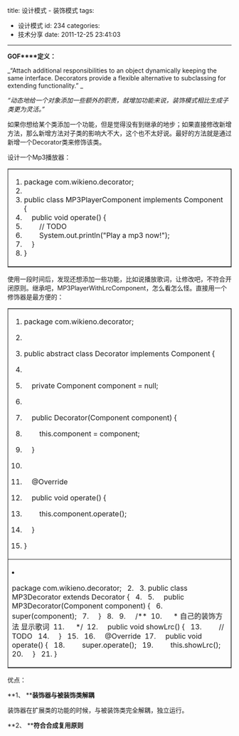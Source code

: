 title: 设计模式 - 装饰模式
tags:
  - 设计模式
id: 234
categories:
  - 技术分享
date: 2011-12-25 23:41:03
---

**GOF****定义：**

_“Attach additional responsibilities to an object dynamically keeping the same interface. Decorators provide a flexible alternative to subclassing for extending functionality.” _

_“动态地给一个对象添加一些额外的职责，就增加功能来说，装饰模式相比生成子类更为灵活。”_
 <!--more-->  

如果你想给某个类添加一个功能，但是觉得没有到继承的地步；如果直接修改新增方法，那么新增方法对子类的影响大不大，这个也不太好说。最好的方法就是通过新增一个Decorator类来修饰该类。

设计一个Mp3播放器：    <table border="1" cellspacing="0" cellpadding="0"><tbody>       <tr>         <td valign="top" width="568">           <div class="dp-highlighter">             <div class="bar"></div>              

1.  <span><span class="keyword">package</span><span> com.wikieno.decorator;&#160;&#160; </span></span>
2.  <span>&#160; </span>
3.  <span></span><span class="keyword">public</span><span>&#160;</span><span class="keyword">class</span><span> MP3PlayerComponent </span><span class="keyword">implements</span><span> Component {&#160;&#160; </span></span>
4.  <span>&#160;&#160;&#160; </span><span class="keyword">public</span><span>&#160;</span><span class="keyword">void</span><span> operate() {&#160;&#160; </span></span>
5.  <span>&#160;&#160;&#160;&#160;&#160;&#160;&#160; </span><span class="comment">// TODO </span><span>&#160; </span></span>
6.  <span>&#160;&#160;&#160;&#160;&#160;&#160;&#160; System.out.println(</span><span class="string">&quot;Play a mp3 now!&quot;</span><span>);&#160;&#160; </span></span>
7.  <span>&#160;&#160;&#160; }&#160;&#160; </span>
8.  <span>}&#160; </span>           </div>         </td>       </tr>     </tbody></table> 

使用一段时间后，发现还想添加一些功能，比如说播放歌词，让修改吧，不符合开闭原则。继承吧，MP3PlayerWithLrcComponent，怎么看怎么怪。直接用一个修饰器是最方便的：    <table border="1" cellspacing="0" cellpadding="0"><tbody>       <tr>         <td valign="top" width="568">           <div class="dp-highlighter">             <div class="bar"></div>              

1.  <span><span class="keyword">package</span><span> com.wikieno.decorator;&#160;&#160; </span></span>
2.  <span>&#160; </span>
3.  <span></span><span class="keyword">public</span><span>&#160;</span><span class="keyword">abstract</span><span>&#160;</span><span class="keyword">class</span><span> Decorator </span><span class="keyword">implements</span><span> Component {&#160;&#160; </span></span>
4.  <span>&#160; </span>
5.  <span>&#160;&#160;&#160; </span><span class="keyword">private</span><span> Component component = </span><span class="keyword">null</span><span>;&#160;&#160; </span></span>
6.  <span>&#160; </span>
7.  <span>&#160;&#160;&#160; </span><span class="keyword">public</span><span> Decorator(Component component) {&#160;&#160; </span></span>
8.  <span>&#160;&#160;&#160;&#160;&#160;&#160;&#160; </span><span class="keyword">this</span><span>.component = component;&#160;&#160; </span></span>
9.  <span>&#160;&#160;&#160; }&#160;&#160; </span>
10.  <span>&#160; </span>
11.  <span>&#160;&#160;&#160; </span><span class="annotation">@Override</span><span>&#160; </span></span>
12.  <span>&#160;&#160;&#160; </span><span class="keyword">public</span><span>&#160;</span><span class="keyword">void</span><span> operate() {&#160;&#160; </span></span>
13.  <span>&#160;&#160;&#160;&#160;&#160;&#160;&#160; </span><span class="keyword">this</span><span>.component.operate();&#160;&#160; </span></span>
14.  <span>&#160;&#160;&#160; }&#160;&#160; </span>
15.  <span>}&#160; </span>           </div>         </td>       </tr>        <tr>         <td valign="top" width="568">           <div class="dp-highlighter">             <div class="bar"></div>              

1.  <span><span class="keyword">package</span><span> com.wikieno.decorator;&#160;&#160; </span></span>2.  <span>&#160; </span>3.  <span></span><span class="keyword">public</span><span>&#160;</span><span class="keyword">class</span><span> MP3Decorator </span><span class="keyword">extends</span><span> Decorator {&#160;&#160; </span></span>4.  <span>&#160; </span>5.  <span>&#160;&#160;&#160; </span><span class="keyword">public</span><span> MP3Decorator(Component component) {&#160;&#160; </span></span>6.  <span>&#160;&#160;&#160;&#160;&#160;&#160;&#160; </span><span class="keyword">super</span><span>(component);&#160;&#160; </span></span>7.  <span>&#160;&#160;&#160; }&#160;&#160; </span>8.  <span>&#160; </span>9.  <span>&#160;&#160;&#160; </span><span class="comment">/** </span>&#160;</span>10.  <span><span class="comment">&#160;&#160;&#160;&#160; * 自己的装饰方法 显示歌词 </span>&#160;</span>11.  <span><span class="comment">&#160;&#160;&#160;&#160; */</span><span>&#160; </span></span>12.  <span>&#160;&#160;&#160; </span><span class="keyword">public</span><span>&#160;</span><span class="keyword">void</span><span> showLrc() {&#160;&#160; </span></span>13.  <span>&#160;&#160;&#160;&#160;&#160;&#160;&#160; </span><span class="comment">// TODO </span><span>&#160; </span></span>14.  <span>&#160;&#160;&#160; }&#160;&#160; </span>15.  <span>&#160; </span>16.  <span>&#160;&#160;&#160; </span><span class="annotation">@Override</span><span>&#160; </span></span>17.  <span>&#160;&#160;&#160; </span><span class="keyword">public</span><span>&#160;</span><span class="keyword">void</span><span> operate() {&#160;&#160; </span></span>18.  <span>&#160;&#160;&#160;&#160;&#160;&#160;&#160; </span><span class="keyword">super</span><span>.operate();&#160;&#160; </span></span>19.  <span>&#160;&#160;&#160;&#160;&#160;&#160;&#160; </span><span class="keyword">this</span><span>.showLrc();&#160;&#160; </span></span>20.  <span>&#160;&#160;&#160; }&#160;&#160; </span>21.  <span>}&#160; </span>           </div>         </td>       </tr>     </tbody></table> 

优点：

**1、 ****装饰器与被装饰类解耦**

装饰器在扩展类的功能的时候，与被装饰类完全解耦，独立运行。

**2、 ****符合合成复用原则**
